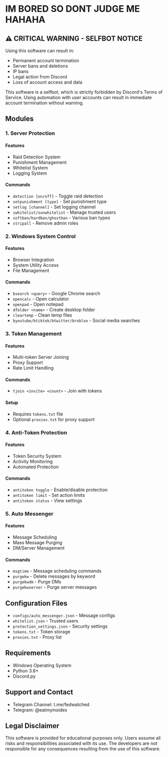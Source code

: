# IM BORED SO DONT JUDGE ME HAHAHA 

## ⚠️ CRITICAL WARNING - SELFBOT NOTICE

Using this software can result in:
- Permanent account termination
- Server bans and deletions
- IP bans
- Legal action from Discord
- Loss of account access and data

This software is a selfbot, which is strictly forbidden by Discord's Terms of Service. Using automation with user accounts can result in immediate account termination without warning.

## Modules

### 1. Server Protection
#### Features
- Raid Detection System
- Punishment Management
- Whitelist System
- Logging System

#### Commands
- `detection [on/off]` - Toggle raid detection
- `setpunishment [type]` - Set punishment type
- `setlog [channel]` - Set logging channel
- `swhitelist/sunwhitelist` - Manage trusted users
- `softban/hardban/ghostban` - Various ban types
- `stripall` - Remove admin roles

### 2. Windows System Control
#### Features
- Browser Integration
- System Utility Access
- File Management

#### Commands
- `bsearch <query>` - Google Chrome search
- `opencalc` - Open calculator
- `openpad` - Open notepad
- `dfolder <name>` - Create desktop folder
- `cleartemp` - Clean temp files
- `byoutube/btiktok/btwitter/broblox` - Social media searches

### 3. Token Management
#### Features
- Multi-token Server Joining
- Proxy Support
- Rate Limit Handling

#### Commands
- `tjoin <invite> <count>` - Join with tokens

#### Setup
- Requires `tokens.txt` file
- Optional `proxies.txt` for proxy support

### 4. Anti-Token Protection
#### Features
- Token Security System
- Activity Monitoring
- Automated Protection

#### Commands
- `antitoken toggle` - Enable/disable protection
- `antitoken limit` - Set action limits
- `antitoken status` - View settings

### 5. Auto Messenger
#### Features
- Message Scheduling
- Mass Message Purging
- DM/Server Management

#### Commands
- `msgtime` - Message scheduling commands
- `purgekw` - Delete messages by keyword
- `purgekwdm` - Purge DMs
- `purgekwserver` - Purge server messages

## Configuration Files
- `configs/auto_messenger.json` - Message configs
- `whitelist.json` - Trusted users
- `protection_settings.json` - Security settings
- `tokens.txt` - Token storage
- `proxies.txt` - Proxy list

## Requirements
- Windows Operating System
- Python 3.8+
- Discord.py

## Support and Contact
- Telegram Channel: t.me/fedwatched
- Telegram: @eatmyinsides

## Legal Disclaimer
This software is provided for educational purposes only. Users assume all risks and responsibilities associated with its use. The developers are not responsible for any consequences resulting from the use of this software.


